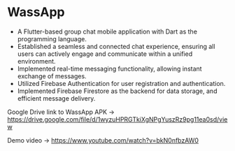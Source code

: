 # WassApp

- A Flutter-based group chat mobile application with Dart as the programming language.
- Established a seamless and connected chat experience, ensuring all users can actively engage and 
  communicate within a unified environment.
- Implemented real-time messaging functionality, allowing instant exchange of messages.
- Utilized Firebase Authentication for user registration and authentication.
- Implemented Firebase Firestore as the backend for data storage, and efficient message delivery.

Google Drive link to WassApp APK -> https://drive.google.com/file/d/1wyzuHPRGTkiXgNPgYuszRz9pg11ea0sd/view

Demo video -> https://www.youtube.com/watch?v=bkN0nfbzAW0


